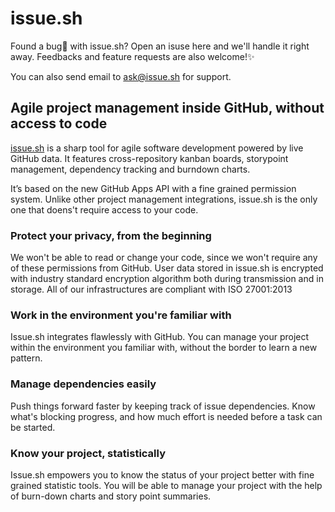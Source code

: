 # issue.sh

Found a bug🐛 with issue.sh? Open an isuse here and we'll handle it right away.
Feedbacks and feature requests are also welcome!✨

You can also send email to ask@issue.sh for support.


## Agile project management inside GitHub, without access to code

[issue.sh](https://issue.sh) is a sharp tool for agile software development powered by live GitHub data.
It features cross-repository kanban boards, storypoint management, dependency tracking and burndown charts.

It’s based on the new GitHub Apps API with a fine grained permission system. Unlike other project management integrations, issue.sh is the only one that doens't require access to your code.


### Protect your privacy, from the beginning

We won't be able to read or change your code, since we won't require any of these permissions from GitHub. User data stored in issue.sh is encrypted with industry standard encryption algorithm both during transmission and in storage. All of our infrastructures are compliant with ISO 27001:2013

### Work in the environment you're familiar with

Issue.sh integrates flawlessly with GitHub. You can manage your project within the environment you familiar with, without the border to learn a new pattern.

### Manage dependencies easily

Push things forward faster by keeping track of issue dependencies. Know what's blocking progress, and how much effort is needed before a task can be started.

### Know your project, statistically

Issue.sh empowers you to know the status of your project better with fine grained statistic tools. You will be able to manage your project with the help of burn-down charts and story point summaries.
